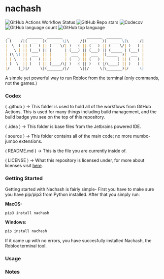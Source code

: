 # nachash
![GitHub Actions Workflow Status](https://img.shields.io/github/actions/workflow/status/nvttles/nachash/ci.yml?style=flat)
![GitHub Repo stars](https://img.shields.io/github/stars/nvttles/nachash?style=flat)
![Codecov](https://img.shields.io/codecov/c/github/nvttles/nachash?icon=codecov)
![GitHub language count](https://img.shields.io/github/languages/count/nvttles/nachash)
![GitHub top language](https://img.shields.io/github/languages/top/nvttles/nachash)


```md
 _        _______  _______           _______  _______          
( (    /|(  ___  )(  ____ \|\     /|(  ___  )(  ____ \|\     /|
|  \  ( || (   ) || (    \/| )   ( || (   ) || (    \/| )   ( |
|   \ | || (___) || |      | (___) || (___) || (_____ | (___) |
| (\ \) ||  ___  || |      |  ___  ||  ___  |(_____  )|  ___  |
| | \   || (   ) || |      | (   ) || (   ) |      ) || (   ) |
| )  \  || )   ( || (____/\| )   ( || )   ( |/\____) || )   ( |
|/    )_)|/     \|(_______/|/     \||/     \|\_______)|/     \|
```

A simple yet powerful way to run Roblox from the terminal (only commands, not the games.)

### Codex

( .github ) -> This folder is used to hold all of the workflows from GitHub Actions. This is used for many things including build management, and the build badge you see on the top of this repository.

( .idea ) -> This folder is base files from the Jetbrains powered IDE.

( source ) -> This folder contains all of the main code; no more mumbo-jumbo extensions.

( README.md ) -> This is the file you are currently inside of.

( LICENSE ) -> What this repository is licensed under, for more about licenses visit [here](https://docs.github.com/en/repositories/managing-your-repositorys-settings-and-features/customizing-your-repository/licensing-a-repository).

### Getting Started

Getting started with Nachash is fairly simple- First you have to make sure you have pip/pip3 from Python installed.
After that you simply run:

**MacOS:**
```sh
pip3 install nachash
```

**Windows:**
```sh
pip install nachash
```
If it came up with no errors, you have succesfully installed Nachash, the Roblox terminal tool.
### Usage

### Notes